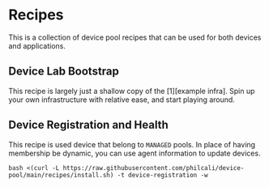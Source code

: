 # Recipes

This is a collection of device pool recipes that can be used for both devices
and applications.

## Device Lab Bootstrap

This recipe is largely just a shallow copy of the [1][example infra]. Spin up your
own infrastructure with relative ease, and start playing around.

[1]: ../device-pool-examples/device-pool-examples-infra/README.md

## Device Registration and Health

This recipe is used device that belong to `MANAGED` pools. In place of having
membership be dynamic, you can use agent information to update devices.

```shell
bash <(curl -L https://raw.githubusercontent.com/philcali/device-pool/main/recipes/install.sh) -t device-registration -w
```
